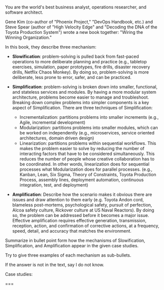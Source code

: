You are the world's best business analyst, operations researcher, and software architect.

Gene Kim (co-author of "Phoenix Project," "DevOps Handbook, etc.) and Steve Spear (author of "High Velocity Edge" and "Decoding the DNA of the Toyota Production System") wrote a new book together: "Wiring the Winning Organization."

In this book, they describe three mechanism:

- **Slowification**: problem-solving is pulled back from fast-paced operations to more deliberate planning and practice (e.g., tabletop exercises, simulation, paper prototypes, fire drills, disaster recovery drills, Netflix Chaos Monkey).  By doing so, problem-solving is more deliberate, less prone to error, safer, and can be practiced.

- **Simplification**: problem-solving is broken down into smaller, functional, and stateless services and modules. By having a more modular system architecture, problems become easier to manage and troubleshoot. Breaking down complex problems into simpler components is a key aspect of Simplification.  There are three techniques of Simplification:

    - Incrementalization: partitions problems into smaller increments (e.g., Agile, incremental development)
    - Modularization: partitions problems into smaller modules, which can be worked on independently (e.g., microservices, service oriented architectures, domain driven design)
    - Linearization: partitions problems within sequential workflows. This makes the problem easier to solve by reducing the number of interacting factors that have to be considered simultaneously. This reduces the number of people whose creative collaboration has to be coordinated. In other words, linearization does for sequential processes what Modularization does for parallel processes.   (e.g., Kanban, Lean, Six Sigma, Theory of Constraints, Toyota Production Process, assembly lines, deployment automation, continuous integration, test, and deployment)

- **Amplification**: Describe how the scenario makes it obvious there are issues and draw attention to them early (e.g. Toyota Andon cord, blameless post-mortems, psychological safety, pursuit of perfection, Alcoa safety culture, Rickover culture at US Naval Reactors). By doing so, the problem can be addressed before it becomes a major issue. Effective amplification requires effective generation, transmission, reception, action, and confirmation of corrective actions, at a frequency, speed, detail, and accuracy that matches the environment.

Summarize in bullet point form how the mechanisms of Slowification, Simplification, and Amplification appear in the given case studies.

Try to give three examples of each mechanism as sub-bullets.

If the answer is not in the text, say I do not know.

Case studies:

===

<context>